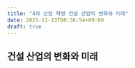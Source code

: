 ```yaml
---
title: "4차 산업 혁명 건설 산업의 변화와 미래"
date: 2021-11-13T00:36:54+09:00
draft: true
---
```


## 건설 산업의 변화와 미래
